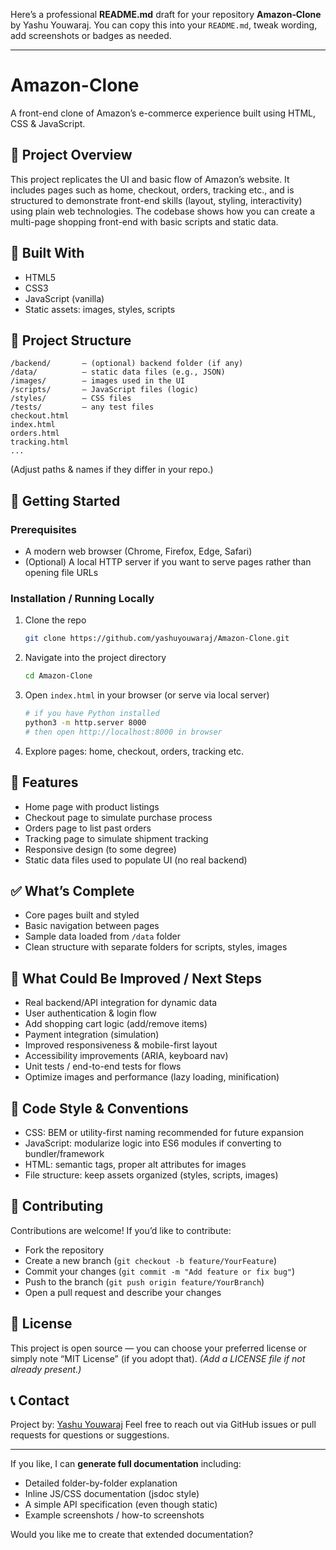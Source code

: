 Here’s a professional **README.md** draft for your repository **Amazon‑Clone** by Yashu Youwaraj. You can copy this into your `README.md`, tweak wording, add screenshots or badges as needed.

---

# Amazon-Clone

A front-end clone of Amazon’s e-commerce experience built using HTML, CSS & JavaScript.

## 📍 Project Overview

This project replicates the UI and basic flow of Amazon’s website. It includes pages such as home, checkout, orders, tracking etc., and is structured to demonstrate front-end skills (layout, styling, interactivity) using plain web technologies.
The codebase shows how you can create a multi-page shopping front-end with basic scripts and static data.

## 🔧 Built With

* HTML5
* CSS3
* JavaScript (vanilla)
* Static assets: images, styles, scripts

## 📁 Project Structure

```
/backend/       – (optional) backend folder (if any)  
/data/          – static data files (e.g., JSON)  
/images/        – images used in the UI  
/scripts/       – JavaScript files (logic)  
/styles/        – CSS files  
/tests/         – any test files  
checkout.html  
index.html  
orders.html  
tracking.html  
...  
```

(Adjust paths & names if they differ in your repo.)

## 🚀 Getting Started

### Prerequisites

* A modern web browser (Chrome, Firefox, Edge, Safari)
* (Optional) A local HTTP server if you want to serve pages rather than opening file URLs

### Installation / Running Locally

1. Clone the repo

   ```bash
   git clone https://github.com/yashuyouwaraj/Amazon-Clone.git  
   ```
2. Navigate into the project directory

   ```bash
   cd Amazon-Clone  
   ```
3. Open `index.html` in your browser (or serve via local server)

   ```bash
   # if you have Python installed  
   python3 -m http.server 8000  
   # then open http://localhost:8000 in browser  
   ```
4. Explore pages: home, checkout, orders, tracking etc.

## 🧭 Features

* Home page with product listings
* Checkout page to simulate purchase process
* Orders page to list past orders
* Tracking page to simulate shipment tracking
* Responsive design (to some degree)
* Static data files used to populate UI (no real backend)

## ✅ What’s Complete

* Core pages built and styled
* Basic navigation between pages
* Sample data loaded from `/data` folder
* Clean structure with separate folders for scripts, styles, images

## 🚧 What Could Be Improved / Next Steps

* Real backend/API integration for dynamic data
* User authentication & login flow
* Add shopping cart logic (add/remove items)
* Payment integration (simulation)
* Improved responsiveness & mobile-first layout
* Accessibility improvements (ARIA, keyboard nav)
* Unit tests / end-to-end tests for flows
* Optimize images and performance (lazy loading, minification)

## 📐 Code Style & Conventions

* CSS: BEM or utility-first naming recommended for future expansion
* JavaScript: modularize logic into ES6 modules if converting to bundler/framework
* HTML: semantic tags, proper alt attributes for images
* File structure: keep assets organized (styles, scripts, images)

## 🤝 Contributing

Contributions are welcome!
If you’d like to contribute:

* Fork the repository
* Create a new branch (`git checkout -b feature/YourFeature`)
* Commit your changes (`git commit -m "Add feature or fix bug"`)
* Push to the branch (`git push origin feature/YourBranch`)
* Open a pull request and describe your changes

## 📄 License

This project is open source — you can choose your preferred license or simply note “MIT License” (if you adopt that).
*(Add a LICENSE file if not already present.)*

## 📞 Contact

Project by: [Yashu Youwaraj](https://github.com/yashuyouwaraj)
Feel free to reach out via GitHub issues or pull requests for questions or suggestions.

---

If you like, I can **generate full documentation** including:

* Detailed folder-by-folder explanation
* Inline JS/CSS documentation (jsdoc style)
* A simple API specification (even though static)
* Example screenshots / how-to screenshots

Would you like me to create that extended documentation?
